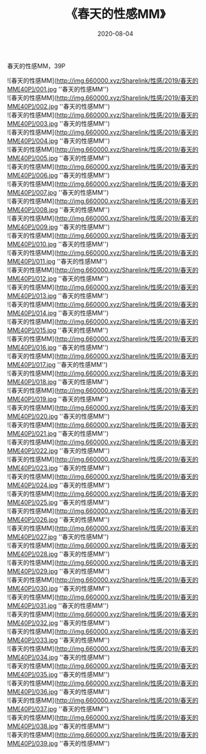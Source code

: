 ﻿---
layout: post
title:  《春天的性感MM》
date:   2020-08-04
img: http://img.660000.xyz/Sharelink/性感/2019/春天的MM[40P]/000.jpg
categories: [美女, 性感, 泳衣]
---

春天的性感MM，39P

![春天的性感MM](http://img.660000.xyz/Sharelink/性感/2019/春天的MM[40P]/001.jpg ''春天的性感MM'') <br>
![春天的性感MM](http://img.660000.xyz/Sharelink/性感/2019/春天的MM[40P]/002.jpg ''春天的性感MM'') <br>
![春天的性感MM](http://img.660000.xyz/Sharelink/性感/2019/春天的MM[40P]/003.jpg ''春天的性感MM'') <br>
![春天的性感MM](http://img.660000.xyz/Sharelink/性感/2019/春天的MM[40P]/004.jpg ''春天的性感MM'') <br>
![春天的性感MM](http://img.660000.xyz/Sharelink/性感/2019/春天的MM[40P]/005.jpg ''春天的性感MM'') <br>
![春天的性感MM](http://img.660000.xyz/Sharelink/性感/2019/春天的MM[40P]/006.jpg ''春天的性感MM'') <br>
![春天的性感MM](http://img.660000.xyz/Sharelink/性感/2019/春天的MM[40P]/007.jpg ''春天的性感MM'') <br>
![春天的性感MM](http://img.660000.xyz/Sharelink/性感/2019/春天的MM[40P]/008.jpg ''春天的性感MM'') <br>
![春天的性感MM](http://img.660000.xyz/Sharelink/性感/2019/春天的MM[40P]/009.jpg ''春天的性感MM'') <br>
![春天的性感MM](http://img.660000.xyz/Sharelink/性感/2019/春天的MM[40P]/010.jpg ''春天的性感MM'') <br>
![春天的性感MM](http://img.660000.xyz/Sharelink/性感/2019/春天的MM[40P]/011.jpg ''春天的性感MM'') <br>
![春天的性感MM](http://img.660000.xyz/Sharelink/性感/2019/春天的MM[40P]/012.jpg ''春天的性感MM'') <br>
![春天的性感MM](http://img.660000.xyz/Sharelink/性感/2019/春天的MM[40P]/013.jpg ''春天的性感MM'') <br>
![春天的性感MM](http://img.660000.xyz/Sharelink/性感/2019/春天的MM[40P]/014.jpg ''春天的性感MM'') <br>
![春天的性感MM](http://img.660000.xyz/Sharelink/性感/2019/春天的MM[40P]/015.jpg ''春天的性感MM'') <br>
![春天的性感MM](http://img.660000.xyz/Sharelink/性感/2019/春天的MM[40P]/016.jpg ''春天的性感MM'') <br>
![春天的性感MM](http://img.660000.xyz/Sharelink/性感/2019/春天的MM[40P]/017.jpg ''春天的性感MM'') <br>
![春天的性感MM](http://img.660000.xyz/Sharelink/性感/2019/春天的MM[40P]/018.jpg ''春天的性感MM'') <br>
![春天的性感MM](http://img.660000.xyz/Sharelink/性感/2019/春天的MM[40P]/019.jpg ''春天的性感MM'') <br>
![春天的性感MM](http://img.660000.xyz/Sharelink/性感/2019/春天的MM[40P]/020.jpg ''春天的性感MM'') <br>
![春天的性感MM](http://img.660000.xyz/Sharelink/性感/2019/春天的MM[40P]/021.jpg ''春天的性感MM'') <br>
![春天的性感MM](http://img.660000.xyz/Sharelink/性感/2019/春天的MM[40P]/022.jpg ''春天的性感MM'') <br>
![春天的性感MM](http://img.660000.xyz/Sharelink/性感/2019/春天的MM[40P]/023.jpg ''春天的性感MM'') <br>
![春天的性感MM](http://img.660000.xyz/Sharelink/性感/2019/春天的MM[40P]/024.jpg ''春天的性感MM'') <br>
![春天的性感MM](http://img.660000.xyz/Sharelink/性感/2019/春天的MM[40P]/025.jpg ''春天的性感MM'') <br>
![春天的性感MM](http://img.660000.xyz/Sharelink/性感/2019/春天的MM[40P]/026.jpg ''春天的性感MM'') <br>
![春天的性感MM](http://img.660000.xyz/Sharelink/性感/2019/春天的MM[40P]/027.jpg ''春天的性感MM'') <br>
![春天的性感MM](http://img.660000.xyz/Sharelink/性感/2019/春天的MM[40P]/028.jpg ''春天的性感MM'') <br>
![春天的性感MM](http://img.660000.xyz/Sharelink/性感/2019/春天的MM[40P]/029.jpg ''春天的性感MM'') <br>
![春天的性感MM](http://img.660000.xyz/Sharelink/性感/2019/春天的MM[40P]/030.jpg ''春天的性感MM'') <br>
![春天的性感MM](http://img.660000.xyz/Sharelink/性感/2019/春天的MM[40P]/031.jpg ''春天的性感MM'') <br>
![春天的性感MM](http://img.660000.xyz/Sharelink/性感/2019/春天的MM[40P]/032.jpg ''春天的性感MM'') <br>
![春天的性感MM](http://img.660000.xyz/Sharelink/性感/2019/春天的MM[40P]/033.jpg ''春天的性感MM'') <br>
![春天的性感MM](http://img.660000.xyz/Sharelink/性感/2019/春天的MM[40P]/034.jpg ''春天的性感MM'') <br>
![春天的性感MM](http://img.660000.xyz/Sharelink/性感/2019/春天的MM[40P]/035.jpg ''春天的性感MM'') <br>
![春天的性感MM](http://img.660000.xyz/Sharelink/性感/2019/春天的MM[40P]/036.jpg ''春天的性感MM'') <br>
![春天的性感MM](http://img.660000.xyz/Sharelink/性感/2019/春天的MM[40P]/037.jpg ''春天的性感MM'') <br>
![春天的性感MM](http://img.660000.xyz/Sharelink/性感/2019/春天的MM[40P]/038.jpg ''春天的性感MM'') <br>
![春天的性感MM](http://img.660000.xyz/Sharelink/性感/2019/春天的MM[40P]/039.jpg ''春天的性感MM'') <br>
